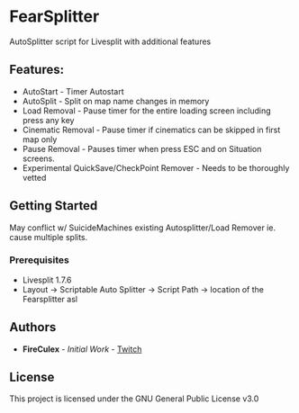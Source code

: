 # FearSplitter
AutoSplitter script for Livesplit with additional features

## Features:
* AutoStart - Timer Autostart
* AutoSplit - Split on map name changes in memory
* Load Removal - Pause timer for the entire loading screen including press any key
* Cinematic Removal - Pause timer if cinematics can be skipped in first map only
* Pause Removal - Pauses timer when press ESC and on Situation screens.
* Experimental QuickSave/CheckPoint Remover - Needs to be thoroughly vetted

## Getting Started
May conflict w/ SuicideMachines existing Autosplitter/Load Remover ie. cause multiple splits. 

### Prerequisites
* Livesplit 1.7.6
* Layout -> Scriptable Auto Splitter -> Script Path -> location of the Fearsplitter asl

## Authors

* **FireCulex** - *Initial Work*  - [Twitch](http://twitch.tv/fireculex)

## License

This project is licensed under the GNU General Public License v3.0
